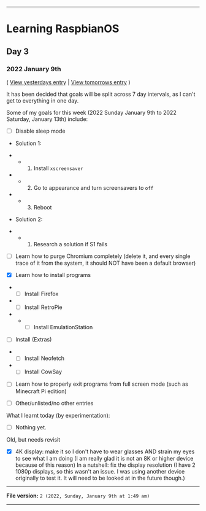 
***

# Learning RaspbianOS

## Day 3

### 2022 January 9th

( [View yesterdays entry](/Learn-Pi/New-Pi/2022/January/08/) | [View tomorrows entry](/Learn-Pi/New-Pi/2022/January/10/) )

It has been decided that goals will be split across 7 day intervals, as I can't get to everything in one day.

Some of my goals for this week (2022 Sunday January 9th to 2022 Saturday, January 13th) include:

- [ ] Disable sleep mode

* Solution 1:

- - 1. Install `xscreensaver`

- - 2. Go to appearance and turn screensavers to `off`

- - 3. Reboot

* Solution 2:

- - 1. Research a solution if S1 fails

- [ ] Learn how to purge Chromium completely (delete it, and every single trace of it from the system, it should NOT have been a default browser)

- [x] Learn how to install programs

- - [ ] Install Firefox

- - [ ] Install RetroPie

- - - [ ] Install EmulationStation

- [ ] Install (Extras)

- - [ ] Install Neofetch

- - [ ] Install CowSay

- [ ] Learn how to properly exit programs from full screen mode (such as Minecraft Pi edition)

- [ ] Other/unlisted/no other entries


What I learnt today (by experimentation):

- [ ] Nothing yet.

<!-- I didn't spend much time on these goals today, I will try to get to them another time. !-->

Old, but needs revisit

- [x] 4K display: make it so I don't have to wear glasses AND strain my eyes to see what I am doing (I am really glad it is not an 8K or higher device because of this reason) In a nutshell: fix the display resolution (I have 2 1080p displays, so this wasn't an issue. I was using another device originally to test it. It will need to be looked at in the future though.)

***

**File version:** `2 (2022, Sunday, January 9th at 1:49 am)`

***
